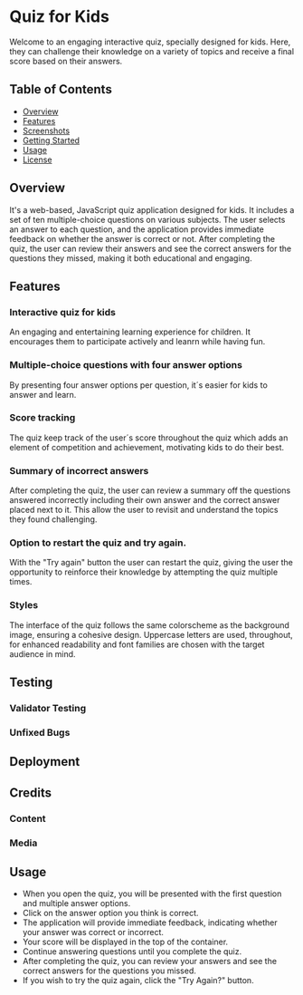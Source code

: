 
# Quiz for Kids

Welcome to an engaging interactive quiz, specially designed for kids. Here, they can challenge their knowledge on a variety of topics and receive a final score based on their answers.

## Table of Contents

- [Overview](#overview)
- [Features](#features)
- [Screenshots](#screenshots)
- [Getting Started](#getting-started)
- [Usage](#usage)
- [License](#license)

## Overview

It's a web-based, JavaScript quiz application designed for kids. It includes a set of ten multiple-choice questions on various subjects. The user selects an answer to each question, and the application provides immediate feedback on whether the answer is correct or not. After completing the quiz, the user can review their answers and see the correct answers for the questions they missed, making it both educational and engaging.

## Features

### Interactive quiz for kids
An engaging and entertaining learning experience for children. It encourages them to participate actively and leanrn while having fun.
### Multiple-choice questions with four answer options
By presenting four answer options per question, it´s easier for kids to answer and learn. 
### Score tracking
The quiz keep track of the user´s score throughout the quiz which adds an element of competition and achievement, motivating kids to do their best. 
### Summary of incorrect answers
After completing the quiz, the user can review a summary off the questions answered incorrectly including their own answer and the correct answer placed next to it. This allow the user to revisit and understand the topics they found challenging.
### Option to restart the quiz and try again.
With the "Try again" button the user can restart the quiz, giving the user the opportunity to reinforce their knowledge by attempting the quiz multiple times.
### Styles
The interface of the quiz follows the same colorscheme as the background image, ensuring a cohesive design. Uppercase letters are used, throughout, for enhanced readability and font families are chosen with the target audience in mind. 

## Testing

### Validator Testing

### Unfixed Bugs

## Deployment

## Credits

### Content

### Media

## Usage

- When you open the quiz, you will be presented with the first question and multiple answer options.
- Click on the answer option you think is correct.
- The application will provide immediate feedback, indicating whether your answer was correct or incorrect.
- Your score will be displayed in the top of the container.
- Continue answering questions until you complete the quiz.
- After completing the quiz, you can review your answers and see the correct answers for the questions you missed.
- If you wish to try the quiz again, click the "Try Again?" button.



